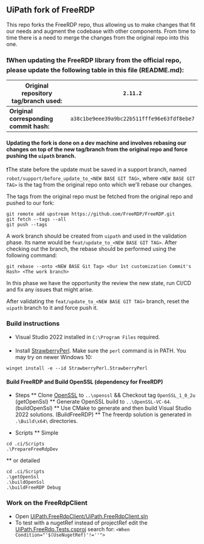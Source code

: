 ﻿## UiPath fork of FreeRDP

This repo forks the FreeRDP repo, thus allowing us to make changes that fit our needs and augment the codebase with other components.
From time to time there is a need to merge the changes from the original repo into this one.

### ❗When updating the FreeRDP library from the official repo, please update the following table in this file (README.md):

|**Original repository tag/branch used:**| `2.11.2` |
| --- | --- |
|**Original corresponding commit hash:**| `a38c1be9eee39a9bc22b511fffe96e63fdf8ebe7` |

#### Updating the fork is done on a dev machine and involves rebasing our changes on top of the new tag/branch from the original repo and **force pushing** the `uipath` branch.

❗The state before the update must be saved in a support branch, named `robot/support/before_update_to_<NEW BASE GIT TAG>`, where `<NEW BASE GIT TAG>` is the tag from the original repo onto which we'll rebase our changes.

The tags from the original repo must be fetched from the original repo and pushed to our fork:
```pwsh
git remote add upstream https://github.com/FreeRDP/FreeRDP.git
git fetch --tags --all
git push --tags
```

A work branch should be created from `uipath` and used in the validation phase. Its name would be `feat/update_to_<NEW BASE GIT TAG>`.
After checking out the branch, the rebase should be performed using the following command:
```pwsh
git rebase --onto <NEW BASE Git Tag> <Our 1st customization Commit's Hash> <The work branch>
```
In this phase we have the opportunity the review the new state, run CI/CD and fix any issues that might arise.

After validating the `feat/update_to_<NEW BASE GIT TAG>` branch, reset the `uipath` branch to it and force push it.

### Build instructions
* Visual Studio 2022 installed in `C:\Program Files` required.  

#### 
* Install [StrawberryPerl](http://strawberryperl.com).  Make sure the `perl` command is in PATH.
  You may try on newer Windows 10:
```
winget install -e --id StrawberryPerl.StrawberryPerl
```

#### Build FreeRDP and Build OpenSSL (dependency for FreeRDP)

* Steps
** Clone [OpenSSL](https://github.com/openssl/openssl) to `..\openssl` && Checkout tag `OpenSSL_1_0_2u` (getOpenSsl)
** Generate OpenSSL build to `..\OpenSSL-VC-64`.  (buildOpenSsl)
** Use CMake to generate and then build Visual Studio 2022 solutions.  (BuildFreeRDP)
** The freerdp solution is generated in `.\Build\x64\` directories.

* Scripts
** Simple
```
cd .ci/Scripts
.\PrepareFreeRdpDev
```
** or detailed
```
cd .ci/Scripts
.\getOpenSsl
.\buildOpenSsl
.\buildFreeRDP Debug
```

### Work on the FreeRdpClient
* Open [UiPath.FreeRdpClient/UiPath.FreeRdpClient.sln](file://UiPath.FreeRdpClient/UiPath.FreeRdpClient.sln)
* To test with a nugetRef instead of projectRef edit the [UiPath.FreeRdp.Tests.csproj](file://UiPath.FreeRdpClient/UiPath.FreeRdpClient.Tests/UiPath.FreeRdp.Tests.csproj)
search for: `<When Condition="'$(UseNugetRef)'!=''">`
